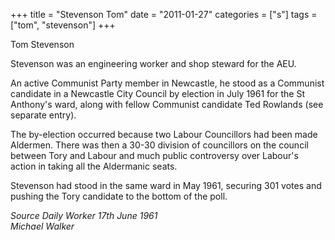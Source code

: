 +++
title = "Stevenson Tom"
date = "2011-01-27"
categories = ["s"]
tags = ["tom", "stevenson"]
+++

Tom Stevenson

Stevenson was an engineering worker and shop steward for the AEU.

An active Communist Party member in Newcastle, he stood as a Communist candidate in a Newcastle City Council by election in July 1961 for the St Anthony's ward, along with fellow Communist candidate Ted Rowlands (see separate entry).

The by-election occurred because two Labour Councillors had been made Aldermen. There was then a 30-30 division of councillors on the council between Tory and Labour and much public controversy over Labour's action in taking all the Aldermanic seats.

Stevenson had stood in the same ward in May 1961, securing 301 votes and pushing the Tory candidate to the bottom of the poll.  
  
_Source Daily Worker 17th June 1961  
Michael Walker_

